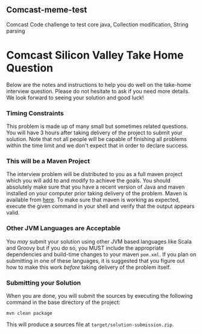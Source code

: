 ## Comcast-meme-test
Comcast Code challenge to test core java, Collection modification, String parsing

Comcast Silicon Valley Take Home Question
========

Below are the notes and instructions to help you do well on the take-home interview question.
Please do not hesitate to ask if you need more details. We look forward to seeing your
solution and good luck!

### Timing Constraints
This problem is made up of many small but sometimes related questions. You will have 3 hours
after taking delivery of the project to submit your solution. Note that not all people will
be capable of finishing all problems within the time limit and we don't expect that in order
to declare success.

### This will be a Maven Project
The interview problem will be distributed to you as a full maven project which
you will add to and modify to achieve the goals. You should absolutely make sure
that you have a recent version of Java and maven installed on your computer prior
taking delivery of the problem. Maven is available from [here](http://maven.apache.org/download.html).
To make sure that maven is working as expected, execute the given command in your
shell and verify that the output appears valid.

### Other JVM Languages are Acceptable
You *may* submit your solution using other JVM based languages like Scala and Groovy but
if you do so, you MUST include the appropriate dependencies and build-time changes to
your maven `pom.xml`. If you plan on submitting in one of these languages, it is suggested
that you figure out how to make this work *before* taking delivery of the problem itself.

### Submitting your Solution
When you are done, you will submit the sources by executing the following command
in the base directory of the project:

```
mvn clean package
``` 
This will produce a sources file at `target/solution-submission.zip`.

